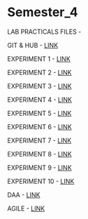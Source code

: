 # Semester_4
LAB PRACTICALS FILES -

GIT & HUB - [LINK](https://github.com/ayush2442/Semester_4/tree/main/Git%20and%20GitHub%20Lab%20Exps)

EXPERIMENT 1 - [LINK](https://github.com/ayush2442/Semester_4/tree/main/Git%20and%20GitHub%20Lab%20Exps/Experiment%201)

EXPERIMENT 2 - [LINK](https://github.com/ayush2442/Semester_4/tree/main/Git%20and%20GitHub%20Lab%20Exps/Experiment%202)

EXPERIMENT 3 - [LINK](https://github.com/ayush2442/Semester_4/tree/main/Git%20and%20GitHub%20Lab%20Exps/Experiment%203)

EXPERIMENT 4 - [LINK](https://github.com/ayush2442/Semester_4/tree/main/Git%20and%20GitHub%20Lab%20Exps/Experiment%204)

EXPERIMENT 5 - [LINK](https://github.com/ayush2442/Semester_4/tree/main/Git%20and%20GitHub%20Lab%20Exps/Experiment%205)

EXPERIMENT 6 - [LINK](https://github.com/ayush2442/Semester_4/tree/main/Git%20and%20GitHub%20Lab%20Exps/Experiment%206)

EXPERIMENT 7 - [LINK](https://github.com/ayush2442/Semester_4/tree/main/Git%20and%20GitHub%20Lab%20Exps/Experiment%207)

EXPERIMENT 8 - [LINK](https://github.com/ayush2442/Semester_4/tree/main/Git%20and%20GitHub%20Lab%20Exps/Experiment%208)

EXPERIMENT 9 - [LINK](https://github.com/ayush2442/Semester_4/tree/main/Git%20and%20GitHub%20Lab%20Exps/Experiment%209)

EXPERIMENT 10 - [LINK](https://github.com/ayush2442/Semester_4/tree/main/Git%20and%20GitHub%20Lab%20Exps/Experiment%2010)

DAA - [LINK](https://github.com/ayush2442/Semester_4/tree/main/DAA_Exp)

AGILE - [LINK](https://github.com/ayush2442/Semester_4/tree/main/Agile_Practices_Exp)
